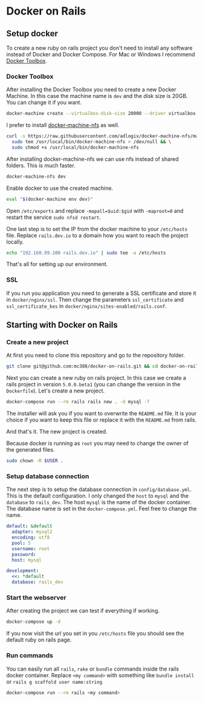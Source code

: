 # Docker on Rails

## Setup docker

To create a new ruby on rails project you don't need to install any software instead of Docker and Docker Compose.
For Mac or Windows I recommend [Docker Toolbox](https://www.docker.com/docker-toolbox).

### Docker Toolbox

After installing the Docker Toolbox you need to create a new Docker Machine.
In this case the machine name is `dev` and the disk size is 20GB.
You can change it if you want.

```bash
docker-machine create --virtualbox-disk-size 20000 --driver virtualbox dev
```

I prefer to install [docker-machine-nfs](https://github.com/adlogix/docker-machine-nfs) as well.

```bash
curl -s https://raw.githubusercontent.com/adlogix/docker-machine-nfs/master/docker-machine-nfs.sh |
  sudo tee /usr/local/bin/docker-machine-nfs > /dev/null && \
  sudo chmod +x /usr/local/bin/docker-machine-nfs
```

After installing docker-machine-nfs we can use nfs instead of shared folders.
This is much faster.

```bash
docker-machine-nfs dev
```

Enable docker to use the created machine.

```bash
eval "$(docker-machine env dev)"
```

Open `/etc/exports` and replace `-mapall=$uid:$gid` with `-maproot=0` and restart the service `sudo nfsd restart`.

One last step is to set the IP from the docker machine to your `/etc/hosts` file.
Replace `rails.dev.io` to a domain how you want to reach the project locally.

```bash
echo "192.168.99.100 rails.dev.io" | sudo tee -a /etc/hosts
```

That's all for setting up our environment.

### SSL

If you run you application you need to generate a SSL certificate and store it in `docker/nginx/ssl`.
Then change the parameters `ssl_certificate` and `ssl_certificate_kes` in `docker/nginx/sites-enabled/rails.conf`.

## Starting with Docker on Rails

### Create a new project

At first you need to clone this repository and go to the repository folder.

```bash
git clone git@github.com:mc388/docker-on-rails.git && cd docker-on-rails
```

Next you can create a new ruby on rails project.
In this case we create a rails project in version `5.0.0.beta1` (you can change the version in the `Dockerfile`).
Let's create a new project.

```bash
docker-compose run --rm rails rails new . -d mysql -T
```

The installer will ask you if you want to overwrite the `README.md` file.
It is your choice if you want to keep this file or replace it with the `README.md` from rails.

And that's it.
The new project is created.

Because docker is running as `root` you may need to change the owner of the generated files.

``` bash
sudo chown -R $USER .
```

### Setup database connection

The next step is to setup the database connection in `config/database.yml`.
This is the default configuration.
I only changed the `host` to `mysql` and the `database` to `rails_dev`.
The host `mysql` is the name of the docker container.
The database name is set in the `docker-compose.yml`.
Feel free to change the name.

```yml
default: &default
  adapter: mysql2
  encoding: utf8
  pool: 5
  username: root
  password:
  host: mysql

development:
  <<: *default
  database: rails_dev
```

### Start the webserver

After creating the project we can test if everything if working.

```bash
docker-compose up -d
```

If you now visit the url you set in you `/etc/hosts` file you should see the default ruby on rails page.

### Run commands

You can easily run all `rails`, `rake` or `bundle` commands inside the rails docker container.
Replace `<my command>` with something like `bundle install` or `rails g scaffold user name:string`

```bash
docker-compose run --rm rails <my command>
```
